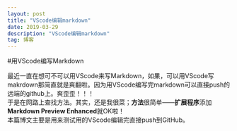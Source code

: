 ```yaml
---
layout: post
title: "VScode编辑markdown"
date: 2019-03-29 
description: "VScode编辑markdown"
tag: 博客 
---   
```

#用VScode编写Markdown
  
最近一直在想可不可以用VScode来写Markdown，如果，可以用VScode写makrdown那简直就是爽翻啦。因为用VScode编写完markdown可以直接push的远端的github上。爽歪歪！！！   
于是在网路上查找方法。其实，还是我很菜；**方法**很简单——**扩展程序**添加**Markdown Preview Enhanced**就OK啦！  
本篇博文主要是用来测试用的VScode编辑完直接push到GitHub。  
